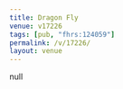 ```yaml
---
title: Dragon Fly
venue: v17226
tags: [pub, "fhrs:124059"]
permalink: /v/17226/
layout: venue
---
```

null